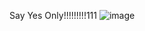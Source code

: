Say Yes Only!!!!!!!!!111
![image](https://github.com/user-attachments/assets/99071863-b846-4d65-9ce1-eb41db204ff0)
